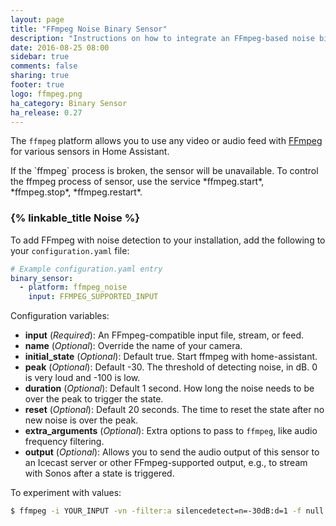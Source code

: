 ```yaml
---
layout: page
title: "FFmpeg Noise Binary Sensor"
description: "Instructions on how to integrate an FFmpeg-based noise binary sensor"
date: 2016-08-25 08:00
sidebar: true
comments: false
sharing: true
footer: true
logo: ffmpeg.png
ha_category: Binary Sensor
ha_release: 0.27
---
```



The `ffmpeg` platform allows you to use any video or audio feed with [FFmpeg](http://www.ffmpeg.org/) for various sensors in Home Assistant.

<p class='note'>
If the `ffmpeg` process is broken, the sensor will be unavailable. To control the ffmpeg process of sensor, use the service *ffmpeg.start*, *ffmpeg.stop*, *ffmpeg.restart*.
</p>

### {% linkable_title Noise %}

To add FFmpeg with noise detection to your installation, add the following to your `configuration.yaml` file:

```yaml
# Example configuration.yaml entry
binary_sensor:
  - platform: ffmpeg_noise
    input: FFMPEG_SUPPORTED_INPUT
```

Configuration variables:

- **input** (*Required*): An FFmpeg-compatible input file, stream, or feed.
- **name** (*Optional*): Override the name of your camera.
- **initial_state** (*Optional*): Default true. Start ffmpeg with home-assistant.
- **peak** (*Optional*): Default -30. The threshold of detecting noise, in dB. 0 is very loud and -100 is low.
- **duration** (*Optional*): Default 1 second. How long the noise needs to be over the peak to trigger the state.
- **reset** (*Optional*): Default 20 seconds. The time to reset the state after no new noise is over the peak.
- **extra_arguments** (*Optional*): Extra options to pass to `ffmpeg`, like audio frequency filtering.
- **output** (*Optional*): Allows you to send the audio output of this sensor to an Icecast server or other FFmpeg-supported output, e.g., to stream with Sonos after a state is triggered.

To experiment with values:

```bash
$ ffmpeg -i YOUR_INPUT -vn -filter:a silencedetect=n=-30dB:d=1 -f null -
```
